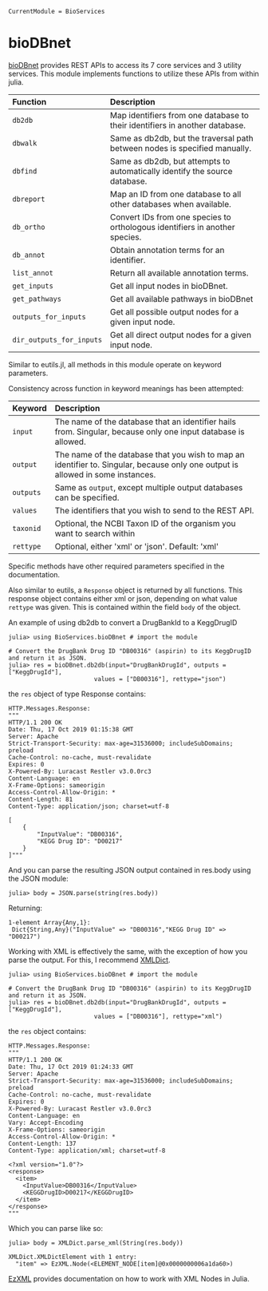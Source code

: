 ```@meta
CurrentModule = BioServices
```

# bioDBnet

[bioDBnet](https://biodbnet-abcc.ncifcrf.gov/) provides REST APIs to access its 7 core services and 3 utility services. This module implements
functions to utilize these APIs from within julia. 

| Function    | Description                                                                |
| :-------    | :----------                                                                |
| `db2db`     | Map identifiers from one database to their identifiers in another database.                 |
| `dbwalk`   | Same as db2db, but the traversal path between nodes is specified manually.                             |
| `dbfind`     | Same as db2db, but attempts to automatically identify the source database.              |
| `dbreport`  | Map an ID from one database to all other databases when available.                             |
| `db_ortho`    | Convert IDs from one species to orthologous identifiers in another species.                        |
| `db_annot`     | Obtain annotation terms for an identifier.                         |
| `list_annot`   | Return all available annotation terms. |
| `get_inputs`    | Get all input nodes in bioDBnet.                                             |
| `get_pathways` | Get all available pathways in bioDBnet    |
| `outputs_for_inputs` | Get all possible output nodes for a given input node.    |
| `dir_outputs_for_inputs` | Get all direct output nodes for a given input node.    |

Similar to eutils.jl, all methods in this module operate on keyword parameters. 

Consistency across function in keyword meanings has been attempted:

| Keyword    | Description                                                                |
| :-------    | :----------                                                                |
| `input`     | The name of the database that an identifier hails from. Singular, because only one input database is allowed.                 |
| `output`   | The name of the database that you wish to map an identifier to. Singular, because only one output is allowed in some instances.                            |
| `outputs`     | Same as `output`, except multiple output databases can be specified.              |
| `values`  | The identifiers that you wish to send to the REST API.                       |
| `taxonid`     | Optional, the NCBI Taxon ID of the organism you want to search within                         |
| `rettype`   | Optional, either 'xml' or 'json'. Default: 'xml' |

Specific methods have other required parameters specified in the documentation. 

Also similar to eutils, a `Response` object is returned by all functions. This response object contains either xml or json, depending on
what value `rettype` was given. This is contained within the field `body` of the object.

An example of using db2db to convert a DrugBankId to a KeggDrugID
```jlcon
julia> using BioServices.bioDBnet # import the module

# Convert the DrugBank Drug ID "DB00316" (aspirin) to its KeggDrugID and return it as JSON.
julia> res = bioDBnet.db2db(input="DrugBankDrugId", outputs = ["KeggDrugId"], 
                        values = ["DB00316"], rettype="json")

```
the `res` object of type Response contains:

```
HTTP.Messages.Response:
"""
HTTP/1.1 200 OK
Date: Thu, 17 Oct 2019 01:15:38 GMT
Server: Apache
Strict-Transport-Security: max-age=31536000; includeSubDomains; preload
Cache-Control: no-cache, must-revalidate
Expires: 0
X-Powered-By: Luracast Restler v3.0.0rc3
Content-Language: en
X-Frame-Options: sameorigin
Access-Control-Allow-Origin: *
Content-Length: 81
Content-Type: application/json; charset=utf-8

[
    {
        "InputValue": "DB00316",
        "KEGG Drug ID": "D00217"
    }
]"""
```

And you can parse the resulting JSON output contained in res.body using the JSON module:

```jlcon
julia> body = JSON.parse(string(res.body))
```
Returning:
```
1-element Array{Any,1}:
 Dict{String,Any}("InputValue" => "DB00316","KEGG Drug ID" => "D00217")
```
Working with XML is effectively the same, with the exception of how you parse the output.
For this, I recommend [XMLDict](https://github.com/JuliaCloud/XMLDict.jl).

```jlcon
julia> using BioServices.bioDBnet # import the module

# Convert the DrugBank Drug ID "DB00316" (aspirin) to its KeggDrugID and return it as JSON.
julia> res = bioDBnet.db2db(input="DrugBankDrugId", outputs = ["KeggDrugId"], 
                        values = ["DB00316"], rettype="xml")
```
the `res` object contains:
```
HTTP.Messages.Response:
"""
HTTP/1.1 200 OK
Date: Thu, 17 Oct 2019 01:24:33 GMT
Server: Apache
Strict-Transport-Security: max-age=31536000; includeSubDomains; preload
Cache-Control: no-cache, must-revalidate
Expires: 0
X-Powered-By: Luracast Restler v3.0.0rc3
Content-Language: en
Vary: Accept-Encoding
X-Frame-Options: sameorigin
Access-Control-Allow-Origin: *
Content-Length: 137
Content-Type: application/xml; charset=utf-8

<?xml version="1.0"?>
<response>
  <item>
    <InputValue>DB00316</InputValue>
    <KEGGDrugID>D00217</KEGGDrugID>
  </item>
</response>
"""
```

Which you can parse like so:

```
julia> body = XMLDict.parse_xml(String(res.body))

XMLDict.XMLDictElement with 1 entry:
  "item" => EzXML.Node(<ELEMENT_NODE[item]@0x0000000006a1da60>)
```
[EzXML](https://github.com/bicycle1885/EzXML.jl) provides documentation on how to work with XML Nodes in Julia. 
